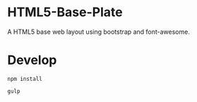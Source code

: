 # HTML5-Base-Plate
A HTML5 base web layout using bootstrap and font-awesome.

# Develop
```
npm install
```
```
gulp
```
